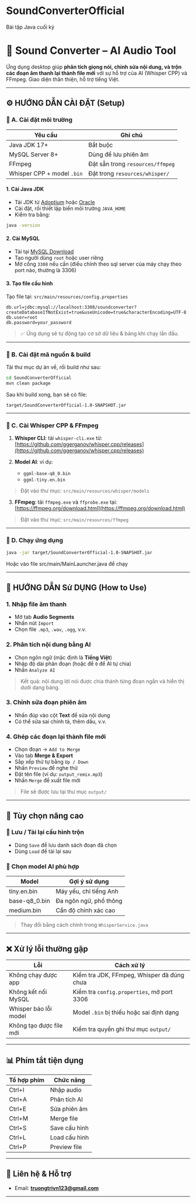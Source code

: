 # SoundConverterOfficial

Bài tập Java cuối kỳ

# 🎵 Sound Converter – AI Audio Tool

Ứng dụng desktop giúp **phân tích giọng nói, chỉnh sửa nội dung, và trộn các đoạn âm thanh lại thành file mới** với sự hỗ trợ của AI (Whisper CPP) và FFmpeg. Giao diện thân thiện, hỗ trợ tiếng Việt.

---

## ⚙️ HƯỚNG DẪN CÀI ĐẶT (Setup)

### 🧩 A. Cài đặt môi trường

| Yêu cầu                    | Ghi chú                          |
| -------------------------- | -------------------------------- |
| Java JDK 17+               | Bắt buộc                         |
| MySQL Server 8+            | Dùng để lưu phiên âm             |
| FFmpeg                     | Đặt sẵn trong `resources/ffmpeg` |
| Whisper CPP + model `.bin` | Đặt trong `resources/whisper/`   |

#### 1. Cài Java JDK

- Tải JDK từ [Adoptium](https://adoptium.net) hoặc [Oracle](https://www.oracle.com/java/)
- Cài đặt, rồi thiết lập biến môi trường `JAVA_HOME`
- Kiểm tra bằng:

```bash
java -version
```

#### 2. Cài MySQL

- Tải tại [MySQL Download](https://dev.mysql.com/downloads/)
- Tạo người dùng `root` hoặc user riêng
- Mở cổng `3308` nếu cần (điều chỉnh theo sql server của máy chạy theo port nào, thường là 3306)

#### 3. Tạo file cấu hình

Tạo file tại:
`src/main/resources/config.properties`

```properties
db.url=jdbc:mysql://localhost:3308/soundconverter?createDatabaseIfNotExist=true&useUnicode=true&characterEncoding=UTF-8
db.user=root
db.password=your_password
```

> ✅ Ứng dụng sẽ tự động tạo cơ sở dữ liệu & bảng khi chạy lần đầu.

---

### 🔧 B. Cài đặt mã nguồn & build

Tải thư mục dự án về, rồi build như sau:

```bash
cd SoundConverterOfficial
mvn clean package
```

Sau khi build xong, bạn sẽ có file:

```
target/SoundConverterOfficial-1.0-SNAPSHOT.jar
```

---

### 🧠 C. Cài Whisper CPP & FFmpeg

1. **Whisper CLI**: tải `whisper-cli.exe` từ:
   [https://github.com/ggerganov/whisper.cpp/releases](https://github.com/ggerganov/whisper.cpp/releases)

2. **Model AI**: ví dụ:

   - `ggml-base-q8_0.bin`
   - `ggml-tiny.en.bin`

> Đặt vào thư mục: `src/main/resources/whisper/models`

3. **FFmpeg**: tải `ffmpeg.exe` và `ffprobe.exe` tại:
   [https://ffmpeg.org/download.html](https://ffmpeg.org/download.html)

> Đặt vào thư mục: `src/main/resources/ffmpeg`

---

### 🚀 D. Chạy ứng dụng

```bash
java -jar target/SoundConverterOfficial-1.0-SNAPSHOT.jar
```

Hoặc vào file src/main/MainLauncher.java để chạy

---

## 🧪 HƯỚNG DẪN Sử DỤNG (How to Use)

### 1. Nhập file âm thanh

- Mở tab **Audio Segments**
- Nhấn nút `Import`
- Chọn file `.mp3`, `.wav`, `.ogg`, v.v.

### 2. Phân tích nội dung bằng AI

- Chọn ngôn ngữ (mặc định là **Tiếng Việt**)
- Nhập độ dài phân đoạn (hoặc để `0` để AI tự chia)
- Nhấn `Analyze AI`

> Kết quả: nội dung lời nói được chia thành từng đoạn ngắn và hiển thị dưới dạng bảng.

### 3. Chỉnh sửa đoạn phiên âm

- Nhấn đúp vào cột **Text** để sửa nội dung
- Có thể sửa sai chính tả, thêm dấu, v.v.

### 4. Ghép các đoạn lại thành file mới

- Chọn đoạn → `Add to Merge`
- Vào tab **Merge & Export**
- Sắp xếp thứ tự bằng `Up / Down`
- Nhấn `Preview` để nghe thử
- Đặt tên file (ví dụ: `output_remix.mp3`)
- Nhấn `Merge` để xuất file mới

> File sẽ được lưu tại thư mục `output/`

---

## 🧠 Tùy chọn nâng cao

### 📁 Lưu / Tải lại cấu hình trộn

- Dùng `Save` để lưu danh sách đoạn đã chọn
- Dùng `Load` để tải lại sau

### 🧠 Chọn model AI phù hợp

| Model         | Gợi ý sử dụng          |
| ------------- | ---------------------- |
| tiny.en.bin   | Máy yếu, chỉ tiếng Anh |
| base-q8_0.bin | Đa ngôn ngữ, phổ thông |
| medium.bin    | Cần độ chính xác cao   |

> Thay đổi bằng cách chỉnh trong `WhisperService.java`

---

## ❌ Xử lý lỗi thường gặp

| Lỗi                     | Cách xử lý                                 |
| ----------------------- | ------------------------------------------ |
| Không chạy được app     | Kiểm tra JDK, FFmpeg, Whisper đã đúng chưa |
| Không kết nối MySQL     | Kiểm tra `config.properties`, mở port 3306 |
| Whisper báo lỗi model   | Model `.bin` bị thiếu hoặc sai định dạng   |
| Không tạo được file mới | Kiểm tra quyền ghi thư mục `output/`       |

---

## 📊 Phím tắt tiện dụng

| Tổ hợp phím | Chức năng     |
| ----------- | ------------- |
| Ctrl+I      | Nhập audio    |
| Ctrl+A      | Phân tích AI  |
| Ctrl+E      | Sửa phiên âm  |
| Ctrl+M      | Merge file    |
| Ctrl+S      | Save cấu hình |
| Ctrl+L      | Load cấu hình |
| Ctrl+P      | Preview file  |

---

## 📢 Liên hệ & Hỗ trợ

- Email: **[truongtrivn123@gmail.com](mailto:truongtrivn123@gmail.com)**

---
